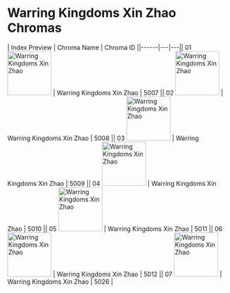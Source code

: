 # Warring Kingdoms Xin Zhao Chromas

| Index  Preview | Chroma Name | Chroma ID ||------|---|---|| 01  <img src='https://raw.communitydragon.org/latest/plugins/rcp-be-lol-game-data/global/default/v1/champion-chroma-images/5/5007.png' alt='Warring Kingdoms Xin Zhao' width='100'> | Warring Kingdoms Xin Zhao | 5007 || 02  <img src='https://raw.communitydragon.org/latest/plugins/rcp-be-lol-game-data/global/default/v1/champion-chroma-images/5/5008.png' alt='Warring Kingdoms Xin Zhao' width='100'> | Warring Kingdoms Xin Zhao | 5008 || 03  <img src='https://raw.communitydragon.org/latest/plugins/rcp-be-lol-game-data/global/default/v1/champion-chroma-images/5/5009.png' alt='Warring Kingdoms Xin Zhao' width='100'> | Warring Kingdoms Xin Zhao | 5009 || 04  <img src='https://raw.communitydragon.org/latest/plugins/rcp-be-lol-game-data/global/default/v1/champion-chroma-images/5/5010.png' alt='Warring Kingdoms Xin Zhao' width='100'> | Warring Kingdoms Xin Zhao | 5010 || 05  <img src='https://raw.communitydragon.org/latest/plugins/rcp-be-lol-game-data/global/default/v1/champion-chroma-images/5/5011.png' alt='Warring Kingdoms Xin Zhao' width='100'> | Warring Kingdoms Xin Zhao | 5011 || 06  <img src='https://raw.communitydragon.org/latest/plugins/rcp-be-lol-game-data/global/default/v1/champion-chroma-images/5/5012.png' alt='Warring Kingdoms Xin Zhao' width='100'> | Warring Kingdoms Xin Zhao | 5012 || 07  <img src='https://raw.communitydragon.org/latest/plugins/rcp-be-lol-game-data/global/default/v1/champion-chroma-images/5/5026.png' alt='Warring Kingdoms Xin Zhao' width='100'> | Warring Kingdoms Xin Zhao | 5026 |